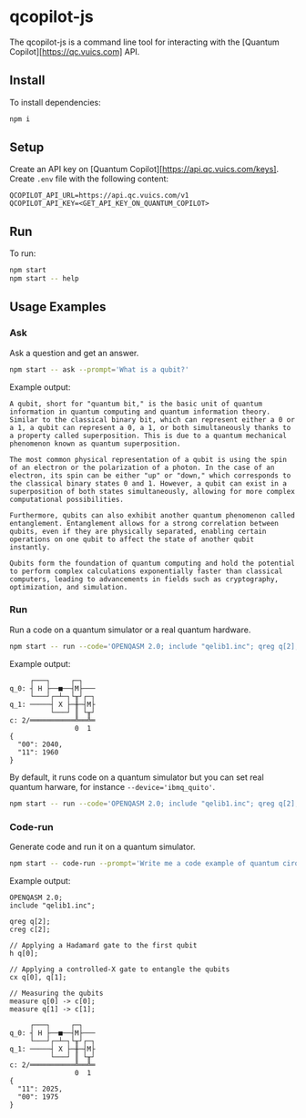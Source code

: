 # qcopilot-js

The qcopilot-js is a command line tool for interacting with the [Quantum Copilot][https://qc.vuics.com] API.

## Install

To install dependencies:
```bash
npm i
```

## Setup

Create an API key on [Quantum Copilot][https://api.qc.vuics.com/keys].
Create `.env` file with the following content:
```
QCOPILOT_API_URL=https://api.qc.vuics.com/v1
QCOPILOT_API_KEY=<GET_API_KEY_ON_QUANTUM_COPILOT>
```

## Run

To run:
```bash
npm start
npm start -- help
```

## Usage Examples

### Ask

Ask a question and get an answer.
```bash
npm start -- ask --prompt='What is a qubit?'
```
Example output:
```
A qubit, short for "quantum bit," is the basic unit of quantum information in quantum computing and quantum information theory. Similar to the classical binary bit, which can represent either a 0 or a 1, a qubit can represent a 0, a 1, or both simultaneously thanks to a property called superposition. This is due to a quantum mechanical phenomenon known as quantum superposition.

The most common physical representation of a qubit is using the spin of an electron or the polarization of a photon. In the case of an electron, its spin can be either "up" or "down," which corresponds to the classical binary states 0 and 1. However, a qubit can exist in a superposition of both states simultaneously, allowing for more complex computational possibilities.

Furthermore, qubits can also exhibit another quantum phenomenon called entanglement. Entanglement allows for a strong correlation between qubits, even if they are physically separated, enabling certain operations on one qubit to affect the state of another qubit instantly.

Qubits form the foundation of quantum computing and hold the potential to perform complex calculations exponentially faster than classical computers, leading to advancements in fields such as cryptography, optimization, and simulation.
```

### Run

Run a code on a quantum simulator or a real quantum hardware.
```bash
npm start -- run --code='OPENQASM 2.0; include "qelib1.inc"; qreg q[2]; creg c[2]; h q[0]; cx q[0], q[1]; measure q -> c;' --device='simulator_statevector'
```
Example output:
```
     ┌───┐     ┌─┐
q_0: ┤ H ├──■──┤M├───
     └───┘┌─┴─┐└╥┘┌─┐
q_1: ─────┤ X ├─╫─┤M├
          └───┘ ║ └╥┘
c: 2/═══════════╩══╩═
                0  1
{
  "00": 2040,
  "11": 1960
}
```

By default, it runs code on a quantum simulator but you can set real quantum harware, for instance `--device='ibmq_quito'`.
```bash
npm start -- run --code='OPENQASM 2.0; include "qelib1.inc"; qreg q[2]; creg c[2]; h q[0]; cx q[0], q[1]; measure q -> c;' --device='ibmq_quito'
```

### Code-run

Generate code and run it on a quantum simulator.
```bash
npm start -- code-run --prompt='Write me a code example of quantum cirquit algorithm on OpenQASM 2'
```
Example output:
```
OPENQASM 2.0;
include "qelib1.inc";

qreg q[2];
creg c[2];

// Applying a Hadamard gate to the first qubit
h q[0];

// Applying a controlled-X gate to entangle the qubits
cx q[0], q[1];

// Measuring the qubits
measure q[0] -> c[0];
measure q[1] -> c[1];

     ┌───┐     ┌─┐
q_0: ┤ H ├──■──┤M├───
     └───┘┌─┴─┐└╥┘┌─┐
q_1: ─────┤ X ├─╫─┤M├
          └───┘ ║ └╥┘
c: 2/═══════════╩══╩═
                0  1
{
  "11": 2025,
  "00": 1975
}
```
